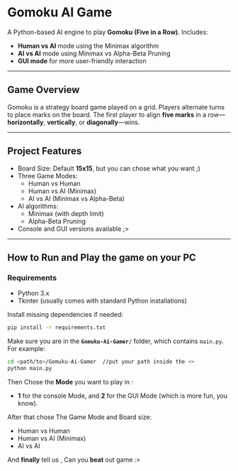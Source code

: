 # Gomoku AI Game

A Python-based AI engine to play **Gomoku (Five in a Row)**. Includes:
- **Human vs AI** mode using the Minimax algorithm
- **AI vs AI** mode using Minimax vs Alpha-Beta Pruning
- **GUI mode** for more user-friendly interaction

---

##  Game Overview

Gomoku is a strategy board game played on a grid. Players alternate turns to place marks on the board. The first player to align **five marks** in a row—**horizontally**, **vertically**, or **diagonally**—wins.

---

##  Project Features

- Board Size: Default **15x15**, but you can chose what you want ;)
- Three Game Modes:
  - Human vs Human
  - Human vs AI (Minimax)
  - AI vs AI (Minimax vs Alpha-Beta)
- AI algorithms:
  - Minimax (with depth limit)
  - Alpha-Beta Pruning
- Console and GUI versions available ;>

---

##  How to Run and Play the game on your PC

###  Requirements

- Python 3.x
- Tkinter (usually comes with standard Python installations)

Install missing dependencies if needed:

```bash
pip install -r requirements.txt
```

Make sure you are in the **`Gomuku-Ai-Gamer/`** folder, which contains `main.py`.  
For example:

```bash
cd <path/to>/Gomuku-Ai-Gamer  //put your path inside the <>
python main.py
```
Then Chose the **Mode** you want to play in :
- **1** for the console Mode, and **2** for the GUI Mode (which is more fun, you know).

After that chose The Game Mode and Board size:
- Human vs Human
- Human vs AI (Minimax)
- AI vs AI

And **finally** tell us , Can you **beat** out game :>

